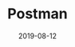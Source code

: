 ---
date: 2019-08-12
url: ""
type: projects
current: true
consulting: true
full: "Postman"
area: "Full Stack Web"
retro: false
blurb: Postman is an API collaboration platform that includes a comprehensive set of tools to support every stage of the API development life-cycle. We will be using Postman's new data visualization feature to create various visual representations of API responses.
logo: "./assets/postman-logo.png"
semester: "Fall"
year: "2019"
navcolor: "light"
title: "Postman"
---